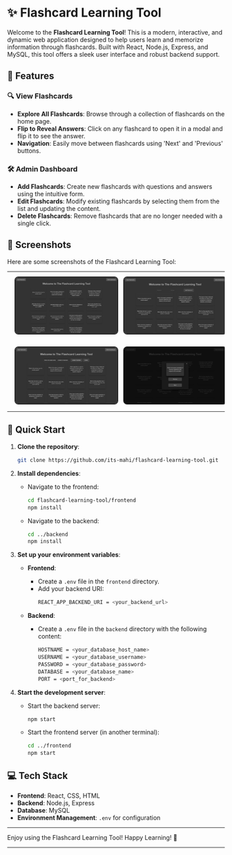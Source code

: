 # ✨ Flashcard Learning Tool

Welcome to the **Flashcard Learning Tool**! This is a modern, interactive, and dynamic web application designed to help users learn and memorize information through flashcards. Built with React, Node.js, Express, and MySQL, this tool offers a sleek user interface and robust backend support.

## 🎯 Features

### 🔍 **View Flashcards**
- **Explore All Flashcards**: Browse through a collection of flashcards on the home page.
- **Flip to Reveal Answers**: Click on any flashcard to open it in a modal and flip it to see the answer.
- **Navigation**: Easily move between flashcards using 'Next' and 'Previous' buttons.

### 🛠️ **Admin Dashboard**
- **Add Flashcards**: Create new flashcards with questions and answers using the intuitive form.
- **Edit Flashcards**: Modify existing flashcards by selecting them from the list and updating the content.
- **Delete Flashcards**: Remove flashcards that are no longer needed with a single click.


## 📸 Screenshots

Here are some screenshots of the Flashcard Learning Tool:


<table>
  <tr>
    <td>
      <img src="./screenshot/1.png" alt="Viewer Page" style="border: 1px solid #000; width:500px; border-radius: 8px; margin: 10px;">
    </td>
    <td>
      <img src="./screenshot/2.png" alt="Admin Dashboard" style="border: 1px solid #000; width:500px; border-radius: 8px; margin: 10px;">
    </td>
  </tr>
  <tr>
    <td>
      <img src="./screenshot/3.png" alt="Flashcard Form - Admin Dashboard" style="border: 1px solid #000; width:500px; border-radius: 8px; margin: 10px;">
    </td>
    <td>
      <img src="./screenshot/4.png" alt="Flash Card View" style="border: 1px solid #000; width:500px; border-radius: 8px; margin: 10px;">
    </td>
  </tr>
</table>


## 🚀 Quick Start

1. **Clone the repository**:
   ```bash
   git clone https://github.com/its-mahi/flashcard-learning-tool.git
   ```
2. **Install dependencies**:

   - Navigate to the frontend:
     ```bash
     cd flashcard-learning-tool/frontend
     npm install
     ```
   - Navigate to the backend:
     ```bash
     cd ../backend
     npm install
     ```

3. **Set up your environment variables**:

   - **Frontend**:
     - Create a `.env` file in the `frontend` directory.
     - Add your backend URI:
       ```bash
       REACT_APP_BACKEND_URI = <your_backend_url>
       ```

   - **Backend**:
     - Create a `.env` file in the `backend` directory with the following content:
       ```bash
       HOSTNAME = <your_database_host_name>
       USERNAME = <your_database_username>
       PASSWORD = <your_database_password>
       DATABASE = <your_database_name>
       PORT = <port_for_backend>
       ```

4. **Start the development server**:

   - Start the backend server:
     ```bash
     npm start
     ```
   - Start the frontend server (in another terminal):
     ```bash
     cd ../frontend
     npm start
     ```


## 💻 Tech Stack

- **Frontend**: React, CSS, HTML
- **Backend**: Node.js, Express
- **Database**: MySQL
- **Environment Management**: `.env` for configuration


---

Enjoy using the Flashcard Learning Tool! Happy Learning! 🎉

--- 